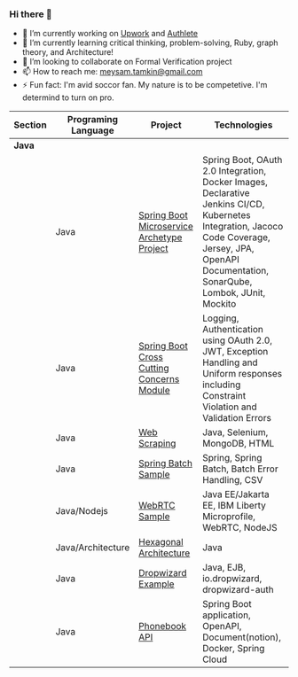 ### Hi there 👋

<!--
**meysam/meysam** is a ✨ _special_ ✨ repository because its `README.md` (this file) appears on your GitHub profile.

Here are some ideas to get you started:
- 🤔 I’m looking for help with ...
- 💬 Ask me about ...

-->

- 🔭 I’m currently working on [Upwork](https://www.upwork.com/freelancers/~01d219904f469f8a94) and [Authlete](https://www.authlete.com/company/#team) 
- 🌱 I’m currently learning critical thinking, problem-solving, Ruby, graph theory, and Architecture! 
- 👯 I’m looking to collaborate on Formal Verification project
- 📫 How to reach me: meysam.tamkin@gmail.com
- ⚡ Fun fact: I'm avid soccor fan. My nature is  to be competetive. I'm determind to turn on pro.


| Section                   | Programing Language       | Project                   | Technologies 
| ------------------------- | ------------------------- | ------------------------- | -------------------------
| **Java** | | |
| | Java | [Spring Boot Microservice Archetype Project](https://github.com/paisley-digital/embryo) | Spring Boot, OAuth 2.0 Integration, Docker Images, Declarative Jenkins CI/CD, Kubernetes Integration, Jacoco Code Coverage, Jersey, JPA, OpenAPI Documentation, SonarQube, Lombok, JUnit, Mockito
| | Java | [Spring Boot Cross Cutting Concerns Module](https://github.com/paisley-digital/cross-cutting) | Logging, Authentication using OAuth 2.0, JWT, Exception Handling and Uniform responses including Constraint Violation and Validation Errors
| | Java | [Web Scraping](https://github.com/Paisley-Digital/selenium-web-scraping) | Java, Selenium, MongoDB, HTML
| | Java | [Spring Batch Sample](https://github.com/Paisley-Digital/spring-batch-example) | Spring, Spring Batch, Batch Error Handling, CSV
| | Java/Nodejs | [WebRTC Sample](https://github.com/meysam/video-chat-poc) | Java EE/Jakarta EE, IBM Liberty Microprofile, WebRTC, NodeJS
| | Java/Architecture| [Hexagonal Architecture](https://github.com/Paisley-Digital/hexagonal-architecture) | Java
| | Java| [Dropwizard Example](https://github.com/meysam/dropwizard-example) | Java, EJB, io.dropwizard, dropwizard-auth
| | Java| [Phonebook API](https://github.com/meysam/phone-book-api) | Spring Boot application, OpenAPI, Document(notion), Docker, Spring Cloud




